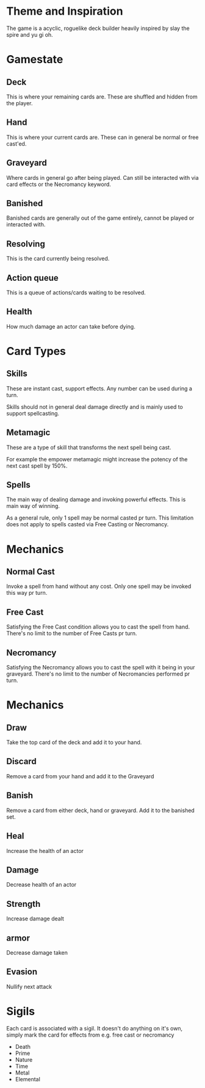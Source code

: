 # Theme and Inspiration
The game is a acyclic, roguelike deck builder heavily inspired by slay the spire and yu gi oh.

# Gamestate

## Deck
This is where your remaining cards are. These are shuffled and hidden from the player.

## Hand
This is where your current cards are. These can in general be normal or free cast'ed.

## Graveyard
Where cards in general go after being played. Can still be interacted with via card effects or the Necromancy keyword.

## Banished
Banished cards are generally out of the game entirely, cannot be played or interacted with.

## Resolving
This is the card currently being resolved.

## Action queue
This is a queue of actions/cards waiting to be resolved.

## Health
How much damage an actor can take before dying.

# Card Types

## Skills
These are instant cast, support effects. Any number can be used during a turn.

Skills should not in general deal damage directly and is mainly used to support spellcasting.

## Metamagic
These are a type of skill that transforms the next spell being cast.

For example the empower metamagic might increase the potency of the next cast spell by 150%.

## Spells
The main way of dealing damage and invoking powerful effects. This is main way of winning.

As a general rule, only 1 spell may be normal casted pr turn. This limitation does not apply to spells casted via Free Casting or Necromancy.

# Mechanics

## Normal Cast

Invoke a spell from hand without any cost. Only one spell may be invoked this way pr turn.

## Free Cast

Satisfying the Free Cast condition allows you to cast the spell from hand. There's no limit to the number of Free Casts pr turn.

## Necromancy

Satisfying the Necromancy allows you to cast the spell with it being in your graveyard. There's no limit to the number of Necromancies performed pr turn.

# Mechanics

## Draw
Take the top card of the deck and add it to your hand.

## Discard
Remove a card from your hand and add it to the Graveyard

## Banish
Remove a card from either deck, hand or graveyard. Add it to the banished set.

## Heal
Increase the health of an actor

## Damage

Decrease health of an actor

## Strength

Increase damage dealt

## armor

Decrease damage taken

## Evasion

Nullify next attack


# Sigils

Each card is associated with a sigil. It doesn't do anything on it's own, simply mark the card for effects from e.g. free cast or necromancy

* Death
* Prime
* Nature
* Time
* Metal
* Elemental
